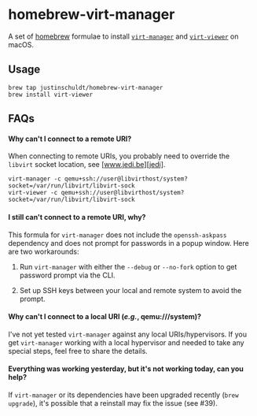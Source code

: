 homebrew-virt-manager
=====================

A set of [homebrew][homebrew] formulae to install [`virt-manager`][virt-manager] and [`virt-viewer`][virt-viewer] on macOS.

## Usage

    brew tap justinschuldt/homebrew-virt-manager
    brew install virt-viewer

## FAQs

#### Why can't I connect to a remote URI?

When connecting to remote URIs, you probably need to override the `libvirt` socket location, see [www.jedi.be][jedi].

    virt-manager -c qemu+ssh://user@libvirthost/system?socket=/var/run/libvirt/libvirt-sock
    virt-viewer -c qemu+ssh://user@libvirthost/system?socket=/var/run/libvirt/libvirt-sock

#### I still can't connect to a remote URI, why?

This formula for `virt-manager` does not include the `openssh-askpass` dependency and does not prompt for passwords in a popup window. Here are two workarounds:

1. Run `virt-manager` with either the `--debug` or `--no-fork` option to get password prompt via the CLI.

2. Set up SSH keys between your local and remote system to avoid the prompt.

#### Why can't I connect to a local URI (*e.g.*, qemu:///system)?

I've not yet tested `virt-manager` against any local URIs/hypervisors. If you get `virt-manager` working with a local hypervisor and needed to take any special steps, feel free to share the details.

#### Everything was working yesterday, but it's not working today, can you help?

If `virt-manager` or its dependencies have been upgraded recently (`brew upgrade`), it's possible that a reinstall may fix the issue (see #39).

[homebrew]: http://brew.sh/
[virt-manager]: https://virt-manager.org/
[virt-viewer]: https://virt-manager.org/
[jedi]: http://www.jedi.be/blog/2011/09/13/libvirt-fog-provider/#macosx-remote-libvirt-client-
